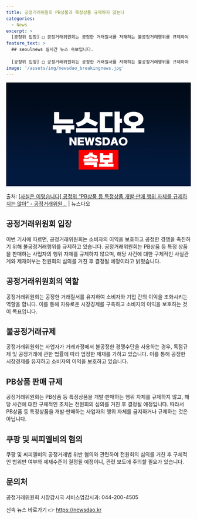 ```yaml
---
title: 공정거래위원회 PB상품과 특정상품 규제하지 않는다
categories:
  - News
excerpt: >
  [공정위 입장] □ 공정거래위원회는 공정한 거래질서를 저해하는 불공정거래행위를 규제하여 자유롭고 공정한 경쟁…
feature_text: >
  ## seoulnews 실시간 뉴스 속보입니다.

  [공정위 입장] □ 공정거래위원회는 공정한 거래질서를 저해하는 불공정거래행위를 규제하여 자유롭고 공정한 경쟁…
image: '/assets/img/newsdao_breakingnews.jpg'
---
```


![뉴스다오 속보](/assets/img/newsdao_breakingnews.jpg)

<p>출처: <a href="https://newsdao.kr/3867" rel="dofollow">[사실은 이렇습니다] 공정위 “PB상품 등 특정상품 개발·판매 행위 자체를 규제하지는 않아” - 공정거래위원…</a> | 뉴스다오</p>

<h2 data-ke-size="size26">공정거래위원회 입장</h2>
<p data-ke-size="size16">이번 기사에 따르면, 공정거래위원회는 소비자의 이익을 보호하고 공정한 경쟁을 촉진하기 위해 불공정거래행위를 규제하고 있습니다. 공정거래위원회는 PB상품 등 특정 상품을 판매하는 사업자의 행위 자체를 규제하지 않으며, 해당 사건에 대한 구체적인 사실관계와 제재여부는 전원회의 심의를 거친 후 결정될 예정이라고 밝혔습니다.</p>

<h2 data-ke-size="size26">공정거래위원회의 역할</h2>
<p data-ke-size="size16">공정거래위원회는 공정한 거래질서를 유지하여 소비자와 기업 간의 이익을 조화시키는 역할을 합니다. 이를 통해 자유로운 시장경제를 구축하고 소비자의 이익을 보호하는 것이 목표입니다.</p>

<h2 data-ke-size="size26">불공정거래규제</h2>
<p data-ke-size="size16">공정거래위원회는 사업자가 거래과정에서 불공정한 경쟁수단을 사용하는 경우, 독점규제 및 공정거래에 관한 법률에 따라 엄정한 제재를 가하고 있습니다. 이를 통해 공정한 시장경제를 유지하고 소비자의 이익을 보호하고 있습니다.</p>

<h2 data-ke-size="size26">PB상품 판매 규제</h2>
<p data-ke-size="size16">공정거래위원회는 PB상품 등 특정상품을 개발·판매하는 행위 자체를 규제하지 않고, 해당 사건에 대한 구체적인 조치는 전원회의 심의를 거친 후 결정될 예정입니다. 따라서 PB상품 등 특정상품을 개발·판매하는 사업자의 행위 자체를 금지하거나 규제하는 것은 아닙니다.</p>

<h2 data-ke-size="size26">쿠팡 및 씨피엘비의 혐의</h2>
<p data-ke-size="size16">쿠팡 및 씨피엘비의 공정거래법 위반 혐의와 관련하여 전원회의 심의를 거친 후 구체적인 법위반 여부와 제재수준이 결정될 예정이니, 관련 보도에 주의할 필요가 있습니다.</p>

<h2 data-ke-size="size26">문의처</h2>
<p data-ke-size="size16">공정거래위원회 시장감시국 서비스업감시과: 044-200-4505</p>

신속 뉴스 바로가기 👉 <a href="https://newsdao.kr" rel="dofollow">https://newsdao.kr</a>


